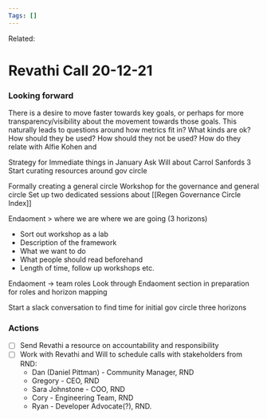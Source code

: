 ```yaml
---
Tags: []
---
```

Related: 
# Revathi Call 20-12-21

### Looking forward
There is a desire to move faster towards key goals, or perhaps for more transparency/visibility about the movement towards those goals. This naturally leads to questions around how metrics fit in? What kinds are ok? How should they be used? How should they not be used? How do they relate with Alfie Kohen and 





Strategy for Immediate things in January
Ask Will about Carrol Sanfords 3
Start curating resources around gov circle

Formally creating a general circle
Workshop for the governance and general circle
Set up two dedicated sessions about [[Regen Governance Circle Index]]

Endaoment > where we are where we are going (3 horizons)
- Sort out workshop as a lab
- Description of the framework
- What we want to do
- What people should read beforehand
- Length of time, follow up workshops etc.

Endaoment -> team roles 
Look through Endaoment section in preparation for roles and horizon mapping

Start a slack conversation to find time for initial gov circle three horizons




### Actions
- [ ] Send Revathi a resource on accountability and responsibility
- [ ] Work with Revathi and Will to schedule calls with stakeholders from RND:
	-   Dan (Daniel Pittman) - Community Manager, RND
	-   Gregory - CEO, RND
	-   Sara Johnstone - COO, RND
	-   Cory - Engineering Team, RND
	-   Ryan - Developer Advocate(?), RND.